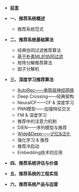 - [**前言**](README.md)
- **一、推荐系统概述**
    - 推荐系统范式

- **二、推荐系统基础算法**
  - 经典协同过滤推荐算法
  - [基于朴素ML的协同过滤](推荐系统基础算法/基于朴素ML的协同过滤.md)
  - 矩阵分解推荐算法
  - 因子分解机

- **三、深度学习推荐算法**
  - [AutoRec——单隐层神经网络](深度学习推荐算法/AutoRec.md)
  - Deep Crossing——经典架构
  - NeuralCF——CF & 深度学习
  - PNN模型——加强特征交叉
  - FM & 深度学习
  - 推荐中的注意力机制
  - DIEN——序列模型与推荐
  - [Wide&Deep——记忆&泛化](深度学习推荐算法/Wide&Deep.md)
  - 强化学习 & 推荐
  -  推荐冷启动
  -  Embedding技术的应用

  
- **四、推荐系统评估与价值**

- **五、推荐系统的工程实现**

- **六、推荐系统产品与运营**